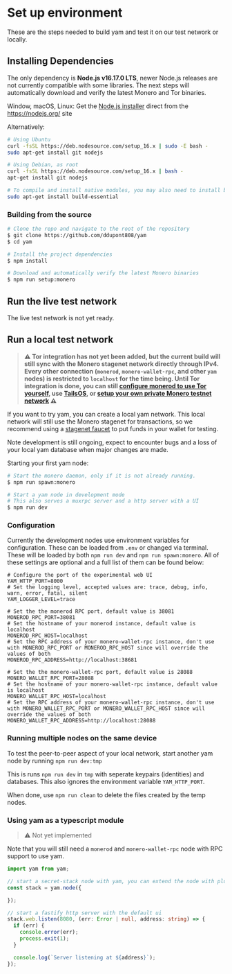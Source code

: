 # Set up environment

These are the steps needed to build yam and test it on our test network or locally.

## Installing Dependencies

The only dependency is **Node.js v16.17.0 LTS**, newer Node.js releases are not currently compatible with some libraries. The next steps will automatically download and verify the latest Monero and Tor binaries.

Window, macOS, Linux: Get the [Node.js installer](https://nodejs.org/dist/v16.17.0/node-v16.17.0-x64.msi) direct from the https://nodejs.org/ site

Alternatively:
```sh
# Using Ubuntu
curl -fsSL https://deb.nodesource.com/setup_16.x | sudo -E bash -
sudo apt-get install git nodejs

# Using Debian, as root
curl -fsSL https://deb.nodesource.com/setup_16.x | bash -
apt-get install git nodejs

# To compile and install native modules, you may also need to install build tools:
sudo apt-get install build-essential
```

### Building from the source

```sh
# Clone the repo and navigate to the root of the repository
$ git clone https://github.com/ddupont808/yam
$ cd yam

# Install the project dependencies
$ npm install

# Download and automatically verify the latest Monero binaries
$ npm run setup:monero
```

## Run the live test network

The live test network is not yet ready.

## Run a local test network

> **⚠ Tor integration has not yet been added, but the current build will still sync with the Monero stagenet network directly through IPv4. Every other connection (`monerod`, `monero-wallet-rpc`, and other `yam` nodes) is restricted to `localhost` for the time being. Until Tor integration is done, you can still [configure monerod to use Tor yourself](https://github.com/monero-project/monero#using-tor), use [TailsOS](https://tails.boum.org/), or [setup your own private Monero testnet network](https://github.com/moneroexamples/private-testnet) ⚠**

If you want to try yam, you can create a local yam network. This local network will still use the Monero stagenet for transactions, so we recommend using a [stagenet faucet](https://community.rino.io/faucet/stagenet/) to put funds in your wallet for testing.

Note development is still ongoing, expect to encounter bugs and a loss of your local yam database when major changes are made.

Starting your first yam node:

```sh
# Start the monero daemon, only if it is not already running.
$ npm run spawn:monero

# Start a yam node in development mode
# This also serves a muxrpc server and a http server with a UI
$ npm run dev
```

### Configuration

Currently the development nodes use environment variables for configuration. These can be loaded from `.env` or changed via terminal. These will be loaded by both `npm run dev` and `npm run spawn:monero`. All of these settings are optional and a full list of them can be found below:

```properties
# Configure the port of the experimental web UI
YAM_HTTP_PORT=8000
# Set the logging level, accepted values are: trace, debug, info, warn, error, fatal, silent
YAM_LOGGER_LEVEL=trace 

# Set the the monerod RPC port, default value is 38081
MONEROD_RPC_PORT=38081
# Set the hostname of your monerod instance, default value is localhost
MONEROD_RPC_HOST=localhost
# Set the RPC address of your monero-wallet-rpc instance, don't use with MONEROD_RPC_PORT or MONEROD_RPC_HOST since will override the values of both
MONEROD_RPC_ADDRESS=http://localhost:38681

# Set the the monero-wallet-rpc port, default value is 28088
MONERO_WALLET_RPC_PORT=28088
# Set the hostname of your monero-wallet-rpc instance, default value is localhost
MONERO_WALLET_RPC_HOST=localhost
# Set the RPC address of your monero-wallet-rpc instance, don't use with MONERO_WALLET_RPC_PORT or MONERO_WALLET_RPC_HOST since will override the values of both
MONERO_WALLET_RPC_ADDRESS=http://localhost:28088
```

### Running multiple nodes on the same device

To test the peer-to-peer aspect of your local network, start another yam node by running `npm run dev:tmp`

This is runs `npm run dev` in `tmp` with seperate keypairs (identities) and databases. This also ignores the environment variable `YAM_HTTP_PORT`.

When done, use `npm run clean` to delete the files created by the temp nodes.

### Using yam as a typescript module

> ⚠ Not yet implemented

Note that you will still need a `monerod` and `monero-wallet-rpc` node with RPC support to use yam.

```typescript
import yam from yam;

// start a secret-stack node with yam, you can extend the node with plugins (see docs/PLUGINS.md)
const stack = yam.node({

});

// start a fastify http server with the default ui
stack.web.listen(8080, (err: Error | null, address: string) => {
  if (err) {
    console.error(err);
    process.exit(1);
  }

  console.log(`Server listening at ${address}`);
});
```